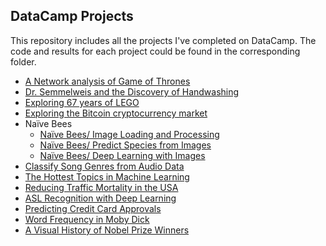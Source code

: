 ## DataCamp Projects
This repository includes all the projects I've completed on DataCamp.
The code and results for each project could be found in the corresponding folder.


- [A Network analysis of Game of Thrones](https://github.com/casey0808/datacamp_projects/tree/master/A%20Network%20analysis%20of%20Game%20of%20Thrones)
- [Dr. Semmelweis and the Discovery of Handwashing](https://github.com/casey0808/datacamp_projects/tree/master/Dr.%20Semmelweis%20and%20the%20Discovery%20of%20Handwashing)
- [Exploring 67 years of LEGO](https://github.com/casey0808/datacamp_projects/tree/master/Exploring%2067%20years%20of%20LEGO)
- [Exploring the Bitcoin cryptocurrency market](https://github.com/casey0808/datacamp_projects/tree/master/Exploring%20the%20Bitcoin%20cryptocurrency%20market)
- Naïve Bees
  - [Naïve Bees/ Image Loading and Processing](https://github.com/casey0808/datacamp_projects/tree/master/Na%C3%AFve%20Bees/Na%C3%AFve%20Bees:%20Image%20Loading%20and%20Processing)
  - [Naïve Bees/ Predict Species from Images](https://github.com/casey0808/datacamp_projects/tree/master/Na%C3%AFve%20Bees/Na%C3%AFve%20Bees:%20Predict%20Species%20from%20Images)
  - [Naïve Bees/ Deep Learning with Images](https://github.com/casey0808/datacamp_projects/tree/master/Na%C3%AFve%20Bees/Na%C3%AFve%20Bees:%20Deep%20Learning%20with%20Images)
- [Classify Song Genres from Audio Data](https://github.com/casey0808/datacamp_projects/tree/master/Classify%20Song%20Genres%20from%20Audio%20Data)
- [The Hottest Topics in Machine Learning](https://github.com/casey0808/datacamp_projects/tree/master/The%20Hottest%20Topics%20in%20Machine%20Learning)
- [Reducing Traffic Mortality in the USA](https://github.com/casey0808/datacamp_projects/tree/master/Reducing%20Traffic%20Mortality%20in%20the%20USA)
- [ASL Recognition with Deep Learning](https://github.com/casey0808/datacamp_projects/tree/master/ASL%20Recognition%20with%20Deep%20Learning)
- [Predicting Credit Card Approvals](https://github.com/casey0808/datacamp_projects/tree/master/Predicting%20Credit%20Card%20Approvals)
- [Word Frequency in Moby Dick](https://github.com/casey0808/datacamp_projects/tree/master/Word_Frequency_in_Moby_Dick)
- [A Visual History of Nobel Prize Winners](https://github.com/casey0808/datacamp_projects/tree/master/A_Visual_History_of_Nobel_Prize_Winners)
